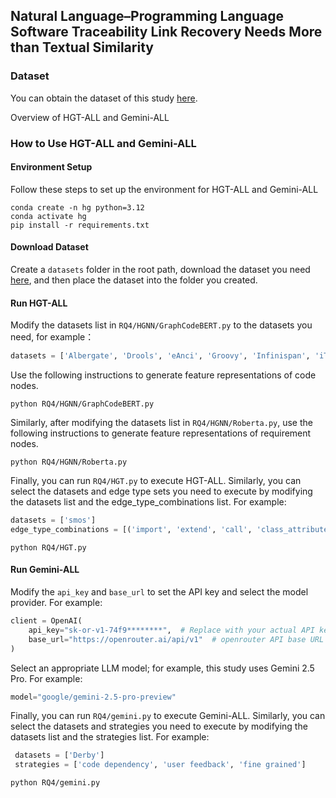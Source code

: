 ## Natural Language–Programming Language Software Traceability Link Recovery Needs More than Textual Similarity

### Dataset

You can obtain the dataset of this study [here](https://drive.google.com/drive/folders/1-0MJEreOJr6F5lDQtJnCV5aNjQn_PDJX?dmr=1&ec=wgc-drive-hero-goto). 

Overview of HGT-ALL and Gemini-ALL

### How to Use HGT-ALL and Gemini-ALL

#### Environment Setup

Follow these steps to set up the environment for HGT-ALL and Gemini-ALL

```shell
conda create -n hg python=3.12
conda activate hg
pip install -r requirements.txt
```

#### Download Dataset

Create a `datasets` folder in the root path, download the dataset you need [here](https://drive.google.com/drive/folders/1-0MJEreOJr6F5lDQtJnCV5aNjQn_PDJX?dmr=1&ec=wgc-drive-hero-goto), and then place the dataset into the folder you created. 

#### Run HGT-ALL

Modify the datasets list in `RQ4/HGNN/GraphCodeBERT.py` to the datasets you need, for example：

```python
datasets = ['Albergate', 'Drools', 'eAnci', 'Groovy', 'Infinispan', 'iTrust', 'maven', 'Pig', 'Seam2', 'smos']
```

Use the following instructions to generate feature representations of code nodes. 

```shell
python RQ4/HGNN/GraphCodeBERT.py
```

Similarly, after modifying the datasets list in `RQ4/HGNN/Roberta.py`, use the following instructions to generate feature representations of requirement nodes.  

```shell
python RQ4/HGNN/Roberta.py
```

Finally, you can run `RQ4/HGT.py` to execute HGT-ALL. Similarly, you can select the datasets and edge type sets you need to execute by modifying the datasets list and the edge_type_combinations list.  For example:

```python
datasets = ['smos']
edge_type_combinations = [('import', 'extend', 'call', 'class_attribute', 'class_comment', 'class_name', 'method_comment', 'method_return', 'method_parameter', 'method_name', 'user_feedback')]
```

```shell
python RQ4/HGT.py
```



#### Run Gemini-ALL

Modify the `api_key` and `base_url` to set the API key and select the model provider. For example:

```python
client = OpenAI(
    api_key="sk-or-v1-74f9********",  # Replace with your actual API key
    base_url="https://openrouter.ai/api/v1"  # openrouter API base URL
)
```

Select an appropriate LLM model; for example, this study uses Gemini 2.5 Pro.  For example:

```python
model="google/gemini-2.5-pro-preview"
```

Finally, you can run `RQ4/gemini.py` to execute Gemini-ALL. Similarly, you can select the datasets and strategies you need to execute by modifying the datasets list and the strategies list.  For example:

```python
 datasets = ['Derby']
 strategies = ['code dependency', 'user feedback', 'fine grained']
```



```shell
python RQ4/gemini.py
```


